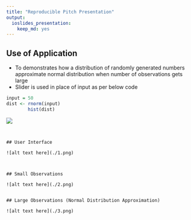 ```yaml
---
title: "Reproducible Pitch Presentation"
output: 
  ioslides_presentation: 
    keep_md: yes
---
```





## Use of Application
* To demonstrates how a distribution of randomly generated numbers approximate normal distribution when number of observations gets large
* Slider is used in place of input as per below code

```r
input = 50
dist <- rnorm(input)
        hist(dist)
```

<img src="index_files/figure-html/unnamed-chunk-1-1.png" style="display: block; margin: auto;" />

```


## User Interface

![alt text here](./1.png)



## Small Observations

![alt text here](./2.png)


## Large Observations (Normal Distribution Approximation)

![alt text here](./3.png)
